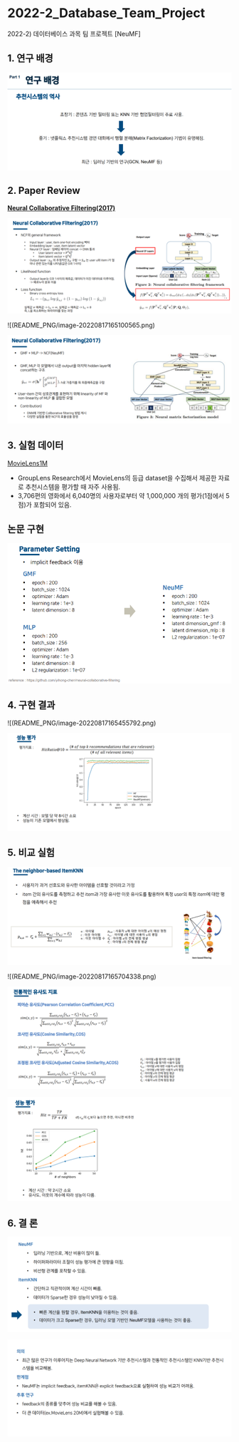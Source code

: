 # 2022-2_Database_Team_Project
2022-2) 데이터베이스 과목 팀 프로젝트 [NeuMF]



## 1. 연구 배경

![image-20220817164325885](README_PNG/image-20220817164325885.png)



## 2. Paper Review

[**Neural Collaborative Filtering(2017)**](https://dl.acm.org/doi/pdf/10.1145/3038912.3052569)

![](README_PNG/image-20220817165019540.png)

![(README_PNG/image-20220817165100565.png)

![image-20220817165117633](README_PNG/image-20220817165117633.png)



## 3. 실험 데이터

[MovieLens1M](https://guoguibing.github.io/librec/datasets)

- GroupLens Research에서 MovieLens의 등급 dataset을 수집해서 제공한 자료로 추천시스템을 평가할 때 자주 사용됨.
- 3,706편의 영화에서 6,040명의 사용자로부터 약 1,000,000 개의 평가(1점에서 5점)가 포함되어 있음.



## 논문 구현

![image-20220817165433647](README_PNG/image-20220817165433647.png)



## 4. 구현 결과

![(README_PNG/image-20220817165455792.png)

![image-20220817165516436](README_PNG/image-20220817165516436.png)



## 5. 비교 실험

![image-20220817165625430](README_PNG/image-20220817165625430.png)



![(README_PNG/image-20220817165704338.png)

![image-20220817165718079](README_PNG/image-20220817165718079.png)



![image-20220817165738625](README_PNG/image-20220817165738625.png)



## 6. 결 론

![image-20220817165847093](README_PNG/image-20220817165847093.png)

![image-20220817165857052](README_PNG/image-20220817165857052.png)
